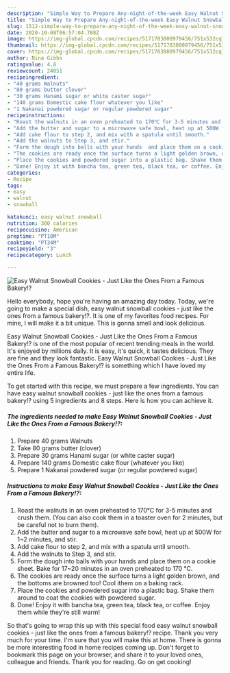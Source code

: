 ```yaml
---
description: "Simple Way to Prepare Any-night-of-the-week Easy Walnut Snowball Cookies - Just Like the Ones From a Famous Bakery!?"
title: "Simple Way to Prepare Any-night-of-the-week Easy Walnut Snowball Cookies - Just Like the Ones From a Famous Bakery!?"
slug: 1512-simple-way-to-prepare-any-night-of-the-week-easy-walnut-snowball-cookies-just-like-the-ones-from-a-famous-bakery
date: 2020-10-08T06:57:04.788Z
image: https://img-global.cpcdn.com/recipes/5171783800979456/751x532cq70/easy-walnut-snowball-cookies-just-like-the-ones-from-a-famous-bakery-recipe-main-photo.jpg
thumbnail: https://img-global.cpcdn.com/recipes/5171783800979456/751x532cq70/easy-walnut-snowball-cookies-just-like-the-ones-from-a-famous-bakery-recipe-main-photo.jpg
cover: https://img-global.cpcdn.com/recipes/5171783800979456/751x532cq70/easy-walnut-snowball-cookies-just-like-the-ones-from-a-famous-bakery-recipe-main-photo.jpg
author: Nina Gibbs
ratingvalue: 4.8
reviewcount: 24051
recipeingredient:
- "40 grams Walnuts"
- "80 grams butter clover"
- "30 grams Hanami sugar or white caster sugar"
- "140 grams Domestic cake flour whatever you like"
- "1 Nakanai powdered sugar or regular powdered sugar"
recipeinstructions:
- "Roast the walnuts in an oven preheated to 170℃ for 3-5 minutes and crush them. (You can also cook them in a toaster oven for 2 minutes, but be careful not to burn them)."
- "Add the butter and sugar to a microwave safe bowl, heat up at 500W for 1~2 minutes, and stir."
- "Add cake flour to step 2, and mix with a spatula until smooth."
- "Add the walnuts to Step 3, and stir."
- "Form the dough into balls with your hands  and place them on a cookie sheet. Bake for 17~20 minutes in an oven preheated to 170 °C."
- "The cookies are ready once the surface turns a light golden brown, and the bottoms are browned too! Cool ithem on a baking rack."
- "Place the cookies and powdered sugar into a plastic bag. Shake them around to coat the cookies with powdered sugar."
- "Done! Enjoy it with bancha tea, green tea, black tea, or coffee. Enjoy them while they&#39;re still warm!"
categories:
- Recipe
tags:
- easy
- walnut
- snowball

katakunci: easy walnut snowball 
nutrition: 300 calories
recipecuisine: American
preptime: "PT18M"
cooktime: "PT34M"
recipeyield: "3"
recipecategory: Lunch

---
```



![Easy Walnut Snowball Cookies - Just Like the Ones From a Famous Bakery!?](https://img-global.cpcdn.com/recipes/5171783800979456/751x532cq70/easy-walnut-snowball-cookies-just-like-the-ones-from-a-famous-bakery-recipe-main-photo.jpg)

Hello everybody, hope you're having an amazing day today. Today, we're going to make a special dish, easy walnut snowball cookies - just like the ones from a famous bakery!?. It is one of my favorites food recipes. For mine, I will make it a bit unique. This is gonna smell and look delicious.

Easy Walnut Snowball Cookies - Just Like the Ones From a Famous Bakery!? is one of the most popular of recent trending meals in the world. It's enjoyed by millions daily. It is easy, it's quick, it tastes delicious. They are fine and they look fantastic. Easy Walnut Snowball Cookies - Just Like the Ones From a Famous Bakery!? is something which I have loved my entire life.




To get started with this recipe, we must prepare a few ingredients. You can have easy walnut snowball cookies - just like the ones from a famous bakery!? using 5 ingredients and 8 steps. Here is how you can achieve it.

<!--inarticleads1-->

##### The ingredients needed to make Easy Walnut Snowball Cookies - Just Like the Ones From a Famous Bakery!?:

1. Prepare 40 grams Walnuts
1. Take 80 grams butter (clover)
1. Prepare 30 grams Hanami sugar (or white caster sugar)
1. Prepare 140 grams Domestic cake flour (whatever you like)
1. Prepare 1 Nakanai powdered sugar (or regular powdered sugar)




<!--inarticleads2-->

##### Instructions to make Easy Walnut Snowball Cookies - Just Like the Ones From a Famous Bakery!?:

1. Roast the walnuts in an oven preheated to 170℃ for 3-5 minutes and crush them. (You can also cook them in a toaster oven for 2 minutes, but be careful not to burn them).
1. Add the butter and sugar to a microwave safe bowl, heat up at 500W for 1~2 minutes, and stir.
1. Add cake flour to step 2, and mix with a spatula until smooth.
1. Add the walnuts to Step 3, and stir.
1. Form the dough into balls with your hands  and place them on a cookie sheet. Bake for 17~20 minutes in an oven preheated to 170 °C.
1. The cookies are ready once the surface turns a light golden brown, and the bottoms are browned too! Cool ithem on a baking rack.
1. Place the cookies and powdered sugar into a plastic bag. Shake them around to coat the cookies with powdered sugar.
1. Done! Enjoy it with bancha tea, green tea, black tea, or coffee. Enjoy them while they&#39;re still warm!




So that's going to wrap this up with this special food easy walnut snowball cookies - just like the ones from a famous bakery!? recipe. Thank you very much for your time. I'm sure that you will make this at home. There is gonna be more interesting food in home recipes coming up. Don't forget to bookmark this page on your browser, and share it to your loved ones, colleague and friends. Thank you for reading. Go on get cooking!
